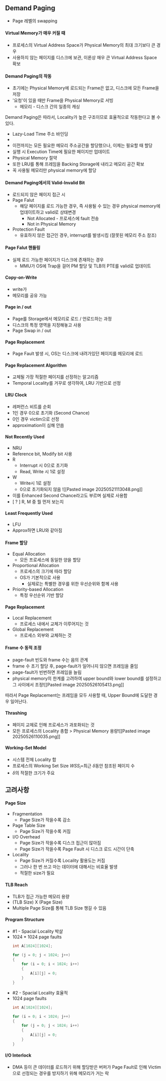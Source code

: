 ## Demand Paging
- Page 레벨의 swapping
#### Virtual Memory가 매우 커질 때
- 프로세스의 Virtual Address Space가 Physical Memory의 최대 크기보다 큰 경우
- 사용하지 않는 페이지를 디스크에 보관, 이론상 매우 큰 Virtual Address Space 확보 
#### Demand Paging의 작동
- 초기에는 Physical Memory에 로드되는 Frame은 없고, 디스크에 모든 Frame을 저장 
- '요청'이 있을 때만 Frame을 Physical Memory로 서빙
	- 메모리 - 디스크 간의 일종의 캐싱

Demand Paging은 따라서, Locality가 높은 구조이므로 효율적으로 작동한다고 볼 수 있다.

- Lazy-Load Time 주소 바인딩
- 
- 이전까지는 모든 필요한 메모리 주소공간을 할당했으나, 이제는 필요할 때 할당
- 실행 시 Execution Time에 필요한 페이지만 업데이트
- Physical Memory 절약
- 또한 LRU를 통해 프레임을 Backing Storage에 내리고 메모리 공간 확보
- 꼭 사용될 메모리만 physical memory에 할당 
#### Demand Paging에서의 Valid-Invalid Bit
- 로드되지 않은 페이지 접근 시
- Page Falut
	- 해당 페이지를 로드 가능한 경우, 즉 사용될 수 있는 경우 physical memory에 업데이트하고 valid로 상태변경
		- Not Allocated - 프로세스에 fault 전송
		- Not in Physical Memory
- Protection Fault
	- 유효하지 않은 접근인 경우, interrupt를 발생시킴 (잘못된 메모리 주소 참조)
#### Page Falut 핸들링
- 실제 로드 가능한 페이지가 디스크에 존재하는 경우
	- MMU가 OS에 Trap을 걸어 PM 할당 및 TLB의 PTE를 valid로 업데이트
#### Copy-on-Write
- write가 
- 메모리를 공유 가능  

#### Page in / out
- Page를 Storage에서 메모리로 로드 / 언로드하는 과정
- 디스크의 특정 영역을 지정해놓고 사용
- Page Swap in / out

#### Page Replacement
- Page Fault 발생 시, OS는 디스크에 내려가있던 페이지를 메모리에 로드
#### Page Replacement Algorithm
- 교체될 가장 적절한 페이지를 선정하는 알고리즘
- Temporal Locality를 거꾸로 생각하여, LRU 기반으로 선정 
#### LRU Clock
- 레퍼런스 비트를 순회
- 1인 경우 0으로 초기화 (Second Chance)
- 0인 경우 victim으로 선정
- approximation이 심해 안씀
#### Not Recently Used
- NRU
- Reference bit, Modify bit 사용
- R
	- Interrupt 시 0으로 초기화
	- Read, Write 시 1로 설정
- W
	- Write시 1로 설정
	- 0으로 초기화되지 않음
![[Pasted image 20250521113048.png]]
- 이를 Enhanced Second Chance라고도 부르며 실제로 사용함
- [ ? ] R, M 중 뭘 먼저 보는지
#### Least Frequently Used
- LFU
- Approx하면 LRU와 같아짐
#### Frame 할당
- Equal Allocation
	- 모든 프로세스에 동일한 양을 할당
- Proportional Allocation
	- 프로세스의 크기에 따라 할당
	- OS가 기본적으로 사용
		- 실제로는 특별한 경우를 위한 우선순위와 함께 사용
- Priority-based Allocation
	- 특정 우선순위 기반 할당
#### Page Replacement
- Local Replacement
	- 프로세스 내에서 교체가 이루어지는 것
- Global Replacement
	- 프로세스 외부와 교체하는 것
#### Frame 수 동적 조정
- page-fault 빈도와 frame 수는 음의 관계
- frame 수 초기 할당 후, page-fault가 일어나지 않으면 프레임을 줄임
- page-fault가 빈번하면 프레임을 늘림
- physical memory의 한계를 고려하여 upper bound와 lower bound를 설정하고 그 사이에서 조정![[Pasted image 20250526105413.png]]

따라서 Page Replacement는 프레임을 모두 사용할 때, Upper Bound에 도달한 경우 일어난다.
#### Thrashing
- 페이지 교체로 인해 프로세스가 과포화되는 것
- 모든 프로세스의 Locality 총합 $>$ Physical Memory 용량![[Pasted image 20250526110035.png]]
#### Working-Set Model
- 시스템 전체 Locality 합
- 프로세스의 Working Set Size $WSS_i=$최근 $\delta$동안 참조된 페이지 수
- $\delta$의 적절한 크기가 주요
## 고려사항
#### Page Size
- Fragmentation
	- Page Size가 작을수록 감소
- Page Table Size
	- Page Size가 작을수록 커짐
- I/O Overhead
	- Page Size가 작을수록 디스크 접근이 많아짐
	-  Page Size가 작을수록 Page Fault 시 디스크 로드 시간이 단축
- Locality
	- Page Size가 커질수록 Locality 활용도는 커짐
	- 그러나 한 번 쓰고 마는 데이터에 대해서는 비효율 발생
	- 적절한 size가 필요
#### TLB Reach
- TLB가 접근 가능한 메모리 용량
- (TLB Size) X (Page Size) 
- Multiple Page Size를 통해 TLB Size 챙길 수 있음
#### Program Structure
- #1 - Spacial Locality 박살
- 1024 * 1024 page faults
	```c
	int A[1024][1024];
	
	for (j = 0; j < 1024; j++) 
	{
		for (i = 0; i < 1024; i++)
		{
			A[i][j] = 0;
		}
	}
	```
- #2 - Spacial Locality 효율적
- 1024 page faults
	```c
	int A[1024][1024];
	
	for (i = 0; i < 1024; j++) 
	{
		for (j = 0; j < 1024; i++)
		{
			A[i][j] = 0;
		}
	}
	```
#### I/O Interlock
- DMA 등이 큰 데이터를 로드하기 위해 할당받은 버퍼가 Page Fault로 인해 Victim으로 선정되는 경우를 방지하기 위해 메모리가 거는 락